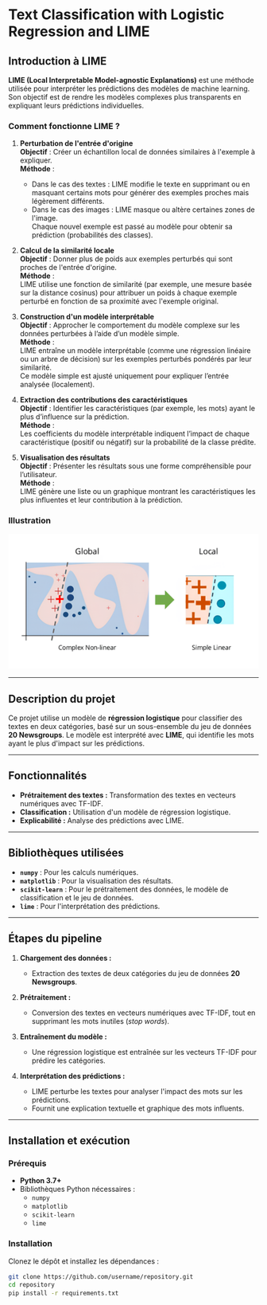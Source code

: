 # Text Classification with Logistic Regression and LIME

## Introduction à LIME

**LIME (Local Interpretable Model-agnostic Explanations)** est une méthode utilisée pour interpréter les prédictions des modèles de machine learning. Son objectif est de rendre les modèles complexes plus transparents en expliquant leurs prédictions individuelles.

### Comment fonctionne LIME ?

1. **Perturbation de l'entrée d'origine**  
   **Objectif** : Créer un échantillon local de données similaires à l'exemple à expliquer.  
   **Méthode** :  
   - Dans le cas des textes : LIME modifie le texte en supprimant ou en masquant certains mots pour générer des exemples proches mais légèrement différents.  
   - Dans le cas des images : LIME masque ou altère certaines zones de l'image.  
   Chaque nouvel exemple est passé au modèle pour obtenir sa prédiction (probabilités des classes).

2. **Calcul de la similarité locale**  
   **Objectif** : Donner plus de poids aux exemples perturbés qui sont proches de l'entrée d'origine.  
   **Méthode** :  
   LIME utilise une fonction de similarité (par exemple, une mesure basée sur la distance cosinus) pour attribuer un poids à chaque exemple perturbé en fonction de sa proximité avec l'exemple original.

3. **Construction d'un modèle interprétable**  
   **Objectif** : Approcher le comportement du modèle complexe sur les données perturbées à l’aide d’un modèle simple.  
   **Méthode** :  
   LIME entraîne un modèle interprétable (comme une régression linéaire ou un arbre de décision) sur les exemples perturbés pondérés par leur similarité.  
   Ce modèle simple est ajusté uniquement pour expliquer l’entrée analysée (localement).

4. **Extraction des contributions des caractéristiques**  
   **Objectif** : Identifier les caractéristiques (par exemple, les mots) ayant le plus d’influence sur la prédiction.  
   **Méthode** :  
   Les coefficients du modèle interprétable indiquent l’impact de chaque caractéristique (positif ou négatif) sur la probabilité de la classe prédite.

5. **Visualisation des résultats**  
   **Objectif** : Présenter les résultats sous une forme compréhensible pour l’utilisateur.  
   **Méthode** :  
   LIME génère une liste ou un graphique montrant les caractéristiques les plus influentes et leur contribution à la prédiction.


### Illustration

![Fonctionnement de LIME](LIME.png)  

---

## Description du projet

Ce projet utilise un modèle de **régression logistique** pour classifier des textes en deux catégories, basé sur un sous-ensemble du jeu de données **20 Newsgroups**. Le modèle est interprété avec **LIME**, qui identifie les mots ayant le plus d'impact sur les prédictions.

---

## Fonctionnalités

- **Prétraitement des textes :** Transformation des textes en vecteurs numériques avec TF-IDF.
- **Classification :** Utilisation d'un modèle de régression logistique.
- **Explicabilité :** Analyse des prédictions avec LIME.

---

## Bibliothèques utilisées

- **`numpy`** : Pour les calculs numériques.
- **`matplotlib`** : Pour la visualisation des résultats.
- **`scikit-learn`** : Pour le prétraitement des données, le modèle de classification et le jeu de données.
- **`lime`** : Pour l'interprétation des prédictions.

---

## Étapes du pipeline

1. **Chargement des données :**
   - Extraction des textes de deux catégories du jeu de données **20 Newsgroups**.

2. **Prétraitement :**
   - Conversion des textes en vecteurs numériques avec TF-IDF, tout en supprimant les mots inutiles (*stop words*).

3. **Entraînement du modèle :**
   - Une régression logistique est entraînée sur les vecteurs TF-IDF pour prédire les catégories.

4. **Interprétation des prédictions :**
   - LIME perturbe les textes pour analyser l'impact des mots sur les prédictions.
   - Fournit une explication textuelle et graphique des mots influents.

---

## Installation et exécution

### Prérequis
- **Python 3.7+**
- Bibliothèques Python nécessaires :
  - `numpy`
  - `matplotlib`
  - `scikit-learn`
  - `lime`

### Installation
Clonez le dépôt et installez les dépendances :
```bash
git clone https://github.com/username/repository.git
cd repository
pip install -r requirements.txt
